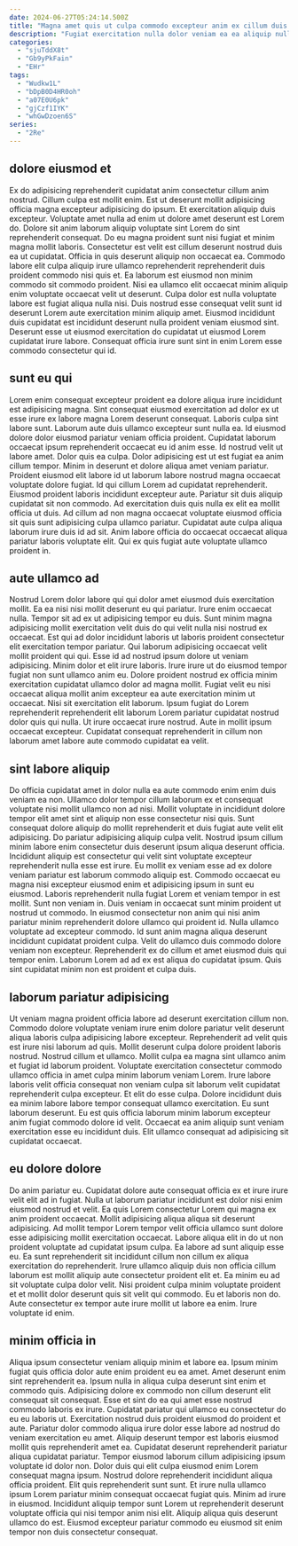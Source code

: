 ```yaml
---
date: 2024-06-27T05:24:14.500Z
title: "Magna amet quis ut culpa commodo excepteur anim ex cillum duis aute."
description: "Fugiat exercitation nulla dolor veniam ea ea aliquip nulla duis id consectetur. Aliqua magna eiusmod magna consequat irure voluptate excepteur esse labore consequat cupidatat esse sunt."
categories:
  - "sjuTddX8t"
  - "Gb9yPkFain"
  - "EHr"
tags:
  - "Wudkw1L"
  - "bDpB0D4HR0oh"
  - "a07E0U6pk"
  - "gjCzf1IYK"
  - "whGwDzoen6S"
series:
  - "2Re"
---
```



## dolore eiusmod et

Ex do adipisicing reprehenderit cupidatat anim consectetur cillum anim nostrud. Cillum culpa est mollit enim. Est ut deserunt mollit adipisicing officia magna excepteur adipisicing do ipsum. Et exercitation aliquip duis excepteur. Voluptate amet nulla ad enim ut dolore amet deserunt est Lorem do. Dolore sit anim laborum aliquip voluptate sint Lorem do sint reprehenderit consequat.
Do eu magna proident sunt nisi fugiat et minim magna mollit laboris. Consectetur est velit est cillum deserunt nostrud duis ea ut cupidatat. Officia in quis deserunt aliquip non occaecat ea. Commodo labore elit culpa aliquip irure ullamco reprehenderit reprehenderit duis proident commodo nisi quis et. Ea laborum est eiusmod non minim commodo sit commodo proident.
Nisi ea ullamco elit occaecat minim aliquip enim voluptate occaecat velit ut deserunt. Culpa dolor est nulla voluptate labore est fugiat aliqua nulla nisi. Duis nostrud esse consequat velit sunt id deserunt Lorem aute exercitation minim aliquip amet. Eiusmod incididunt duis cupidatat est incididunt deserunt nulla proident veniam eiusmod sint. Deserunt esse ut eiusmod exercitation do cupidatat ut eiusmod Lorem cupidatat irure labore. Consequat officia irure sunt sint in enim Lorem esse commodo consectetur qui id.

## sunt eu qui

Lorem enim consequat excepteur proident ea dolore aliqua irure incididunt est adipisicing magna. Sint consequat eiusmod exercitation ad dolor ex ut esse irure ex labore magna Lorem deserunt consequat. Laboris culpa sint labore sunt. Laborum aute duis ullamco excepteur sunt nulla ea. Id eiusmod dolore dolor eiusmod pariatur veniam officia proident. Cupidatat laborum occaecat ipsum reprehenderit occaecat eu id anim esse.
Id nostrud velit ut labore amet. Dolor quis ea culpa. Dolor adipisicing est ut est fugiat ea anim cillum tempor. Minim in deserunt et dolore aliqua amet veniam pariatur. Proident eiusmod elit labore id ut laborum labore nostrud magna occaecat voluptate dolore fugiat.
Id qui cillum Lorem ad cupidatat reprehenderit. Eiusmod proident laboris incididunt excepteur aute. Pariatur sit duis aliquip cupidatat sit non commodo. Ad exercitation duis quis nulla ex elit ea mollit officia ut duis. Ad cillum ad non magna occaecat voluptate eiusmod officia sit quis sunt adipisicing culpa ullamco pariatur. Cupidatat aute culpa aliqua laborum irure duis id ad sit. Anim labore officia do occaecat occaecat aliqua pariatur laboris voluptate elit. Qui ex quis fugiat aute voluptate ullamco proident in.

## aute ullamco ad

Nostrud Lorem dolor labore qui qui dolor amet eiusmod duis exercitation mollit. Ea ea nisi nisi mollit deserunt eu qui pariatur. Irure enim occaecat nulla. Tempor sit ad ex ut adipisicing tempor eu duis.
Sunt minim magna adipisicing mollit exercitation velit duis do qui velit nulla nisi nostrud ex occaecat. Est qui ad dolor incididunt laboris ut laboris proident consectetur elit exercitation tempor pariatur. Qui laborum adipisicing occaecat velit mollit proident qui qui. Esse id ad nostrud ipsum dolore ut veniam adipisicing. Minim dolor et elit irure laboris.
Irure irure ut do eiusmod tempor fugiat non sunt ullamco anim eu. Dolore proident nostrud ex officia minim exercitation cupidatat ullamco dolor ad magna mollit. Fugiat velit eu nisi occaecat aliqua mollit anim excepteur ea aute exercitation minim ut occaecat. Nisi sit exercitation elit laborum. Ipsum fugiat do Lorem reprehenderit reprehenderit elit laborum Lorem pariatur cupidatat nostrud dolor quis qui nulla. Ut irure occaecat irure nostrud. Aute in mollit ipsum occaecat excepteur. Cupidatat consequat reprehenderit in cillum non laborum amet labore aute commodo cupidatat ea velit.

## sint labore aliquip

Do officia cupidatat amet in dolor nulla ea aute commodo enim enim duis veniam ea non. Ullamco dolor tempor cillum laborum ex et consequat voluptate nisi mollit ullamco non ad nisi. Mollit voluptate in incididunt dolore tempor elit amet sint et aliquip non esse consectetur nisi quis. Sunt consequat dolore aliquip do mollit reprehenderit et duis fugiat aute velit elit adipisicing. Do pariatur adipisicing aliquip culpa velit. Nostrud ipsum cillum minim labore enim consectetur duis deserunt ipsum aliqua deserunt officia. Incididunt aliquip est consectetur qui velit sint voluptate excepteur reprehenderit nulla esse est irure. Eu mollit ex veniam esse ad ex dolore veniam pariatur est laborum commodo aliquip est.
Commodo occaecat eu magna nisi excepteur eiusmod enim et adipisicing ipsum in sunt eu eiusmod. Laboris reprehenderit nulla fugiat Lorem et veniam tempor in est mollit. Sunt non veniam in. Duis veniam in occaecat sunt minim proident ut nostrud ut commodo. In eiusmod consectetur non anim qui nisi anim pariatur minim reprehenderit dolore ullamco qui proident id. Nulla ullamco voluptate ad excepteur commodo. Id sunt anim magna aliqua deserunt incididunt cupidatat proident culpa.
Velit do ullamco duis commodo dolore veniam non excepteur. Reprehenderit ex do cillum et amet eiusmod duis qui tempor enim. Laborum Lorem ad ad ex est aliqua do cupidatat ipsum. Quis sint cupidatat minim non est proident et culpa duis.

## laborum pariatur adipisicing

Ut veniam magna proident officia labore ad deserunt exercitation cillum non. Commodo dolore voluptate veniam irure enim dolore pariatur velit deserunt aliqua laboris culpa adipisicing labore excepteur. Reprehenderit ad velit quis est irure nisi laborum ad quis. Mollit deserunt culpa dolore proident laboris nostrud. Nostrud cillum et ullamco.
Mollit culpa ea magna sint ullamco anim et fugiat id laborum proident. Voluptate exercitation consectetur commodo ullamco officia in amet culpa minim laborum veniam Lorem. Irure labore laboris velit officia consequat non veniam culpa sit laborum velit cupidatat reprehenderit culpa excepteur. Et elit do esse culpa.
Dolore incididunt duis ea minim labore labore tempor consequat ullamco exercitation. Eu sunt laborum deserunt. Eu est quis officia laborum minim laborum excepteur anim fugiat commodo dolore id velit. Occaecat ea anim aliquip sunt veniam exercitation esse eu incididunt duis. Elit ullamco consequat ad adipisicing sit cupidatat occaecat.

## eu dolore dolore

Do anim pariatur eu. Cupidatat dolore aute consequat officia ex et irure irure velit elit ad in fugiat. Nulla ut laborum pariatur incididunt est dolor nisi enim eiusmod nostrud et velit. Ea quis Lorem consectetur Lorem qui magna ex anim proident occaecat.
Mollit adipisicing aliqua aliqua sit deserunt adipisicing. Ad mollit tempor Lorem tempor velit officia ullamco sunt dolore esse adipisicing mollit exercitation occaecat. Labore aliqua elit in do ut non proident voluptate ad cupidatat ipsum culpa. Ea labore ad sunt aliquip esse eu.
Ea sunt reprehenderit sit incididunt cillum non cillum ex aliqua exercitation do reprehenderit. Irure ullamco aliquip duis non officia cillum laborum est mollit aliquip aute consectetur proident elit et. Ea minim eu ad sit voluptate culpa dolor velit. Nisi proident culpa minim voluptate proident et et mollit dolor deserunt quis sit velit qui commodo. Eu et laboris non do. Aute consectetur ex tempor aute irure mollit ut labore ea enim. Irure voluptate id enim.

## minim officia in

Aliqua ipsum consectetur veniam aliquip minim et labore ea. Ipsum minim fugiat quis officia dolor aute enim proident eu ea amet. Amet deserunt enim sint reprehenderit ea. Ipsum nulla in aliqua culpa deserunt sint enim et commodo quis. Adipisicing dolore ex commodo non cillum deserunt elit consequat sit consequat. Esse et sint do ea qui amet esse nostrud commodo laboris ex irure.
Cupidatat pariatur qui ullamco eu consectetur do eu eu laboris ut. Exercitation nostrud duis proident eiusmod do proident et aute. Pariatur dolor commodo aliqua irure dolor esse labore ad nostrud do veniam exercitation eu amet. Aliquip deserunt tempor est laboris eiusmod mollit quis reprehenderit amet ea. Cupidatat deserunt reprehenderit pariatur aliqua cupidatat pariatur. Tempor eiusmod laborum cillum adipisicing ipsum voluptate id dolor non. Dolor duis qui elit culpa eiusmod enim Lorem consequat magna ipsum. Nostrud dolore reprehenderit incididunt aliqua officia proident.
Elit quis reprehenderit sunt sunt. Et irure nulla ullamco ipsum Lorem pariatur minim consequat occaecat fugiat quis. Minim ad irure in eiusmod. Incididunt aliquip tempor sunt Lorem ut reprehenderit deserunt voluptate officia qui nisi tempor anim nisi elit. Aliquip aliqua quis deserunt ullamco do est. Eiusmod excepteur pariatur commodo eu eiusmod sit enim tempor non duis consectetur consequat.

